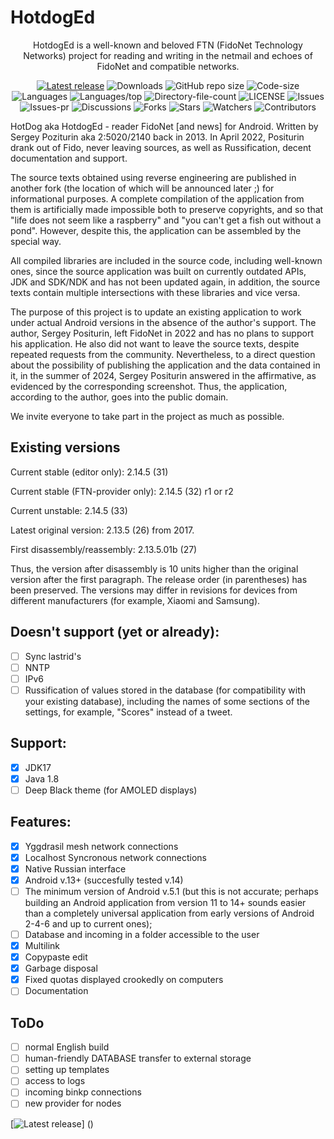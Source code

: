 # HotdogEd

<div align="center">

HotdogEd is a well-known and beloved FTN (FidoNet Technology Networks) project for reading and writing in the netmail and echoes of FidoNet and compatible networks.

[![Latest release](https://img.shields.io/github/v/release/reveritus/hotdoged?include_prereleases&label=latest%20release&style=for-the-badge)](https://github.com/reveritus/hotdoged/releases/latest)
![Downloads](https://img.shields.io/github/downloads/reveritus/hotdoged/total?style=for-the-badge)
![GitHub repo size](https://img.shields.io/github/repo-size/reveritus/hotdoged?style=for-the-badge)
![Code-size](https://shields.io/github/languages/code-size/reveritus/hotdoged?style=for-the-badge)
![Languages](https://shields.io/github/languages/count/reveritus/hotdoged?style=for-the-badge)
![Languages/top](https://shields.io/github/languages/top/reveritus/hotdoged?style=for-the-badge)
![Directory-file-count](https://shields.io/github/directory-file-count/reveritus/hotdoged?style=for-the-badge)
![LICENSE](https://img.shields.io/github/license/reveritus/hotdoged?color=blue&style=for-the-badge)
![Issues](https://shields.io/github/issues/reveritus/hotdoged?style=for-the-badge)
![Issues-pr](https://shields.io/github/issues-pr/reveritus/hotdoged?style=for-the-badge)
![Discussions](https://shields.io/github/discussions/reveritus/hotdoged?style=for-the-badge)
![Forks](https://shields.io/github/forks/reveritus/hotdoged?style=for-the-badge)
![Stars](https://shields.io/github/stars/reveritus/hotdoged?style=for-the-badge)
![Watchers](https://shields.io/github/watchers/reveritus/hotdoged?style=for-the-badge)
![Contributors](https://shields.io/github/contributors/reveritus/hotdoged?style=for-the-badge)
</div>

HotDog aka HotdogEd - reader 
FidoNet [and news] for Android.
Written by Sergey Poziturin aka 2:5020/2140 back in 2013.
In April 2022, Positurin drank out of Fido, never leaving 
sources, as well as Russification, decent documentation and support.

The source texts obtained using reverse engineering are published in another fork (the location of which will be announced later ;) for informational purposes. A complete compilation of the application from them is artificially made impossible both to preserve copyrights, and so that "life does not seem like a raspberry" and "you can't get a fish out without a pond". However, despite this, the application can be assembled by the special way.

All compiled libraries are included in the source code, including well-known ones, since the source application was built on currently outdated APIs, JDK and SDK/NDK and has not been updated again, in addition, the source texts contain multiple intersections with these libraries and vice versa.

The purpose of this project is to update an existing application to work under actual Android versions in the absence of the author's support.
The author, Sergey Positurin, left FidoNet in 2022 and has no plans to support his application. He also did not want to leave the source texts, despite repeated requests from the community. Nevertheless, to a direct question about the possibility of publishing the application and the data contained in it, in the summer of 2024, Sergey Positurin answered in the affirmative, as evidenced by the corresponding screenshot. Thus, the application, according to the author, goes into the public domain.

We invite everyone to take part in the project as much as possible.

## Existing versions

Current stable (editor only): 2.14.5 (31)

Current stable (FTN-provider only): 2.14.5 (32) r1 or r2

Current unstable: 2.14.5 (33)

Latest original version: 2.13.5 (26) from 2017.

First disassembly/reassembly: 2.13.5.01b (27)

Thus, the version after disassembly is 10 units higher than the original version after the first paragraph. The release order (in parentheses) has been preserved. The versions may differ in revisions for devices from different manufacturers (for example, Xiaomi and Samsung).

## Doesn't support (yet or already):

- [ ] Sync lastrid's
- [ ] NNTP
- [ ] IPv6
- [ ] Russification of values stored in the database (for compatibility with your existing database), including
the names of some sections
of the settings, for example, "Scores" instead of a tweet.

## Support:

- [x] JDK17
- [x] Java 1.8
- [ ] Deep Black theme (for AMOLED displays)

## Features:

- [x] Yggdrasil mesh network connections
- [x] Localhost Syncronous network connections
- [x] Native Russian interface
- [x] Android v.13+ (succesfully tested v.14)
- [ ] The minimum version of Android v.5.1 (but this is not accurate; perhaps building an Android application from version 11 to 14+ sounds easier than a completely universal application from early versions of Android 2-4-6 and up to current ones);
- [ ] Database and incoming in a folder accessible to the user
- [x] Multilink
- [x] Copypaste edit
- [x] Garbage disposal
- [x] Fixed quotas displayed crookedly on computers
- [ ] Documentation

## ToDo

- [ ] normal English build
- [ ] human-friendly DATABASE transfer to external storage
- [ ] setting up templates
- [ ] access to logs
- [ ] incoming binkp connections
- [ ] new provider for nodes

[![Latest release](https://img.shields.io/github/v/release/reveritus/hotdoged?include_prereleases&label=latest%20release&style=for-the-badge)]
()
